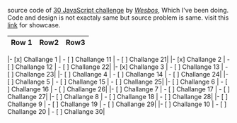 source code of [30 JavaScript challenge](https://javascript30.com/) by [*Wesbos*](https://wesbos.com/), Which I've been doing. Code and design is not exactaly same but source problem is same.
visit this [link](https://shubhendrapatel.github.io/JavaScript-30/) for showcase.

| Row 1         | Row2          | Row3        |
| ------------- | ------------- |-------------|

|- [x] Challange 1 | - [ ] Challange 11 | - [ ] Challange 21|
|- [x] Challange 2 | - [ ] Challange 12 | - [ ] Challange 22|
|- [x] Challange 3 | - [ ] Challange 13 | - [ ] Challange 23|
|- [ ] Challange 4 | - [ ] Challange 14 | - [ ] Challange 24|
|- [ ] Challange 5 | - [ ] Challange 15 | - [ ] Challange 25|
|- [ ] Challange 6 | - [ ] Challange 16 | - [ ] Challange 26|
|- [ ] Challange 7 | - [ ] Challange 17 | - [ ] Challange 27|
|- [ ] Challange 8 | - [ ] Challange 18 | - [ ] Challange 28|
|- [ ] Challange 9 | - [ ] Challange 19 | - [ ] Challange 29|
|- [ ] Challange 10 | - [ ] Challange 20 | - [ ] Challange 30|